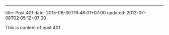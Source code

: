 ---
title: Post 401
date: 2015-08-30T19:48:01+07:00
updated: 2012-07-08T02:05:12+07:00

This is content of post 401